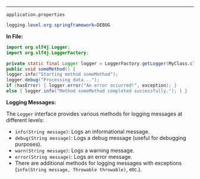 
---

`application.properties`

```Java
logging.level.org.springframework=DEBUG
```

**In File:**

```Java
import org.slf4j.Logger;  
import org.slf4j.LoggerFactory;

private static final Logger logger = LoggerFactory.getLogger(MyClass.class);
public void someMethod() { 
logger.info("Starting method someMethod"); 
logger.debug("Processing data..."); 
if (hasError) { logger.error("An error occurred!", exception); } 
else { logger.info("Method someMethod completed successfully."); } }
```

**Logging Messages:**

The `Logger` interface provides various methods for logging messages at different levels:

- `info(String message)`: Logs an informational message.
- `debug(String message)`: Logs a debug message (useful for debugging purposes).
- `warn(String message)`: Logs a warning message.
- `error(String message)`: Logs an error message.
- There are additional methods for logging messages with exceptions (`info(String message, Throwable throwable)`, etc.).